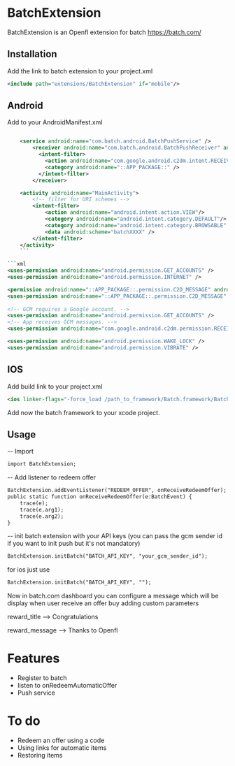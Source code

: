 BatchExtension
===========================

BatchExtension is an Openfl extension for batch https://batch.com/

Installation
------------
Add the link to batch extension to your project.xml
```xml
<include path="extensions/BatchExtension" if="mobile"/>
```
Android
------------

Add to your AndroidManifest.xml

```xml

	<service android:name="com.batch.android.BatchPushService" />
		<receiver android:name="com.batch.android.BatchPushReceiver" android:permission="com.google.android.c2dm.permission.SEND"> 
		  <intent-filter> 
			<action android:name="com.google.android.c2dm.intent.RECEIVE" /> 
			<category android:name="::APP_PACKAGE::" /> 
		  </intent-filter>  
		</receiver>

	<activity android:name="MainActivity">
		<!-- filter for URI schemes -->
		<intent-filter>
			<action android:name="android.intent.action.VIEW"/>
			<category android:name="android.intent.category.DEFAULT"/>
			<category android:name="android.intent.category.BROWSABLE" />
			<data android:scheme="batchXXXX" />
		</intent-filter>
	</activity>
	```

```xml
<uses-permission android:name="android.permission.GET_ACCOUNTS" />
<uses-permission android:name="android.permission.INTERNET" />

<permission android:name="::APP_PACKAGE::.permission.C2D_MESSAGE" android:protectionLevel="signature" />
<uses-permission android:name="::APP_PACKAGE::.permission.C2D_MESSAGE" />
	
<!-- GCM requires a Google account. -->
<uses-permission android:name="android.permission.GET_ACCOUNTS" />
<!-- App receives GCM messages. -->
<uses-permission android:name="com.google.android.c2dm.permission.RECEIVE" />

<uses-permission android:name="android.permission.WAKE_LOCK" />
<uses-permission android:name="android.permission.VIBRATE" />  
```

IOS
------------

Add build link to your project.xml
```xml
<ios linker-flags="-force_load /path_to_framework/Batch.framework/Batch" />
```

Add now the batch framework to your xcode project.


Usage
------------

-- Import
```xml
import BatchExtension;
```

-- Add listener to redeem offer
```xml
BatchExtension.addEventListener("REDEEM_OFFER", onReceiveRedeemOffer);
public static function onReceiveRedeemOffer(e:BatchEvent) {
	trace(e);
	trace(e.arg1);
	trace(e.arg2);
} 
```

-- init batch extension with your API keys (you can pass the gcm sender id if you want to init push but it's not mandatory)
```xml
BatchExtension.initBatch("BATCH_API_KEY", "your_gcm_sender_id");
```

for ios just use
```xml
BatchExtension.initBatch("BATCH_API_KEY", "");
```

Now in batch.com dashboard you can configure a message which will be display when user receive an offer buy adding custom parameters

reward_title --> Congratulations

reward_message --> Thanks to Openfl

Features
===========================
- Register to batch
- listen to onRedeemAutomaticOffer
- Push service

To do
=========================== 
- Redeem an offer using a code
- Using links for automatic items
- Restoring items


